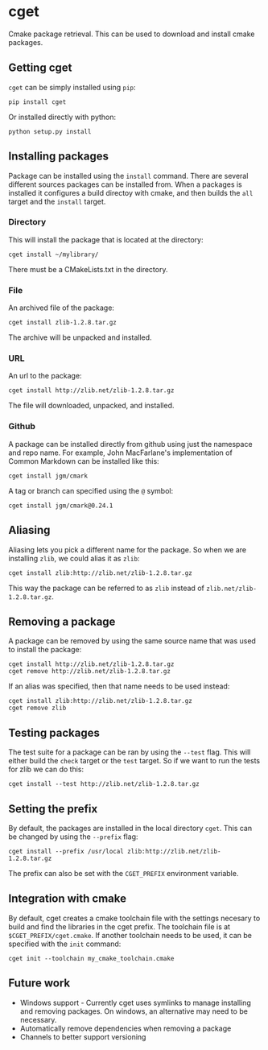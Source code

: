 cget
====

Cmake package retrieval. This can be used to download and install cmake packages.

Getting cget
------------

`cget` can be simply installed using `pip`:

    pip install cget

Or installed directly with python:

    python setup.py install

Installing packages
-------------------

Package can be installed using the `install` command. There are several different sources packages can be installed from. When a packages is installed it configures a build directoy with cmake, and then builds the `all` target and the `install` target.

### Directory

This will install the package that is located at the directory:

    cget install ~/mylibrary/

There must be a CMakeLists.txt in the directory.

### File

An archived file of the package:

    cget install zlib-1.2.8.tar.gz

The archive will be unpacked and installed.

### URL

An url to the package:

    cget install http://zlib.net/zlib-1.2.8.tar.gz

The file will downloaded, unpacked, and installed.

### Github

A package can be installed directly from github using just the namespace and repo name. For example, John MacFarlane's implementation of Common Markdown can be installed like this:

    cget install jgm/cmark

A tag or branch can specified using the `@` symbol:

    cget install jgm/cmark@0.24.1

Aliasing
--------

Aliasing lets you pick a different name for the package. So when we are installing `zlib`, we could alias it as `zlib`:

    cget install zlib:http://zlib.net/zlib-1.2.8.tar.gz

This way the package can be referred to as `zlib` instead of `zlib.net/zlib-1.2.8.tar.gz`.

Removing a package
------------------

A package can be removed by using the same source name that was used to install the package:

    cget install http://zlib.net/zlib-1.2.8.tar.gz
    cget remove http://zlib.net/zlib-1.2.8.tar.gz

If an alias was specified, then that name needs to be used instead:

    cget install zlib:http://zlib.net/zlib-1.2.8.tar.gz
    cget remove zlib

Testing packages
----------------

The test suite for a package can be ran by using the `--test` flag. This will either build the `check` target or the `test` target. So if we want to run the tests for zlib we can do this:

    cget install --test http://zlib.net/zlib-1.2.8.tar.gz


Setting the prefix
------------------

By default, the packages are installed in the local directory `cget`. This can be changed by using the `--prefix` flag:

    cget install --prefix /usr/local zlib:http://zlib.net/zlib-1.2.8.tar.gz

The prefix can also be set with the `CGET_PREFIX` environment variable.

Integration with cmake
----------------------

By default, cget creates a cmake toolchain file with the settings necesary to build and find the libraries in the cget prefix. The toolchain file is at `$CGET_PREFIX/cget.cmake`. If another toolchain needs to be used, it can be specified with the `init` command:

    cget init --toolchain my_cmake_toolchain.cmake

Future work
-----------

* Windows support - Currently cget uses symlinks to manage installing and removing packages. On windows, an alternative may need to be necessary.
* Automatically remove dependencies when removing a package
* Channels to better support versioning 

